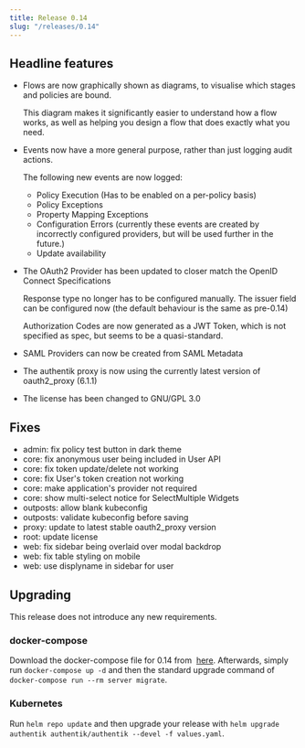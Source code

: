 ```yaml
---
title: Release 0.14
slug: "/releases/0.14"
---
```


## Headline features

-   Flows are now graphically shown as diagrams, to visualise which stages and policies are bound.

    This diagram makes it significantly easier to understand how a flow works, as well as helping you design a flow that does exactly what you need.

-   Events now have a more general purpose, rather than just logging audit actions.

    The following new events are now logged:

    -   Policy Execution (Has to be enabled on a per-policy basis)
    -   Policy Exceptions
    -   Property Mapping Exceptions
    -   Configuration Errors (currently these events are created by incorrectly configured providers, but will be used further in the future.)
    -   Update availability

-   The OAuth2 Provider has been updated to closer match the OpenID Connect Specifications

    Response type no longer has to be configured manually. The issuer field can be configured now (the default behaviour is the same as pre-0.14)

    Authorization Codes are now generated as a JWT Token, which is not specified as spec, but seems to be a quasi-standard.

-   SAML Providers can now be created from SAML Metadata
-   The authentik proxy is now using the currently latest version of oauth2_proxy (6.1.1)
-   The license has been changed to GNU/GPL 3.0

## Fixes

-   admin: fix policy test button in dark theme
-   core: fix anonymous user being included in User API
-   core: fix token update/delete not working
-   core: fix User's token creation not working
-   core: make application's provider not required
-   core: show multi-select notice for SelectMultiple Widgets
-   outposts: allow blank kubeconfig
-   outposts: validate kubeconfig before saving
-   proxy: update to latest stable oauth2_proxy version
-   root: update license
-   web: fix sidebar being overlaid over modal backdrop
-   web: fix table styling on mobile
-   web: use displyname in sidebar for user

## Upgrading

This release does not introduce any new requirements.

### docker-compose

Download the docker-compose file for 0.14 from  [here](https://goauthentik.io/version/0.14/docker-compose.yml). Afterwards, simply run `docker-compose up -d` and then the standard upgrade command of `docker-compose run --rm server migrate`.

### Kubernetes

Run `helm repo update` and then upgrade your release with `helm upgrade authentik authentik/authentik --devel -f values.yaml`.
